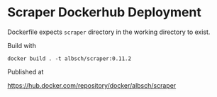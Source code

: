 # Scraper Dockerhub Deployment

Dockerfile expects `scraper` directory in the working directory to exist.

Build with
    
    docker build . -t albsch/scraper:0.11.2

Published at

https://hub.docker.com/repository/docker/albsch/scraper
